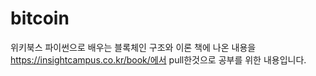 # bitcoin

위키북스 파이썬으로 배우는 블록체인 구조와 이론 책에 나온 내용을 https://insightcampus.co.kr/book/에서 pull한것으로 공부를 위한 내용입니다.
